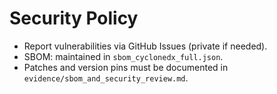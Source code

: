 
# Security Policy

- Report vulnerabilities via GitHub Issues (private if needed).
- SBOM: maintained in `sbom_cyclonedx_full.json`.
- Patches and version pins must be documented in `evidence/sbom_and_security_review.md`.
